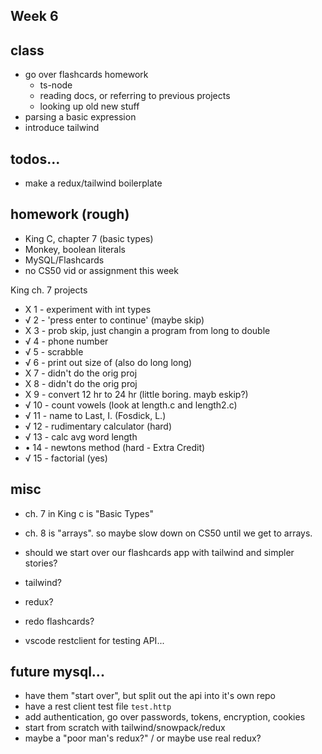 ## Week 6

## class

- go over flashcards homework
  - ts-node
  - reading docs, or referring to previous projects
  - looking up old new stuff
- parsing a basic expression
- introduce tailwind


## todos...

- make a redux/tailwind boilerplate

## homework (rough)

- King C, chapter 7 (basic types)
- Monkey, boolean literals
- MySQL/Flashcards
- no CS50 vid or assignment this week

King ch. 7 projects

- X 1 - experiment with int types
- √ 2 - 'press enter to continue' (maybe skip)
- X 3 - prob skip, just changin a program from long to double
- √ 4 - phone number 
- √ 5 - scrabble
- √ 6 - print out size of (also do long long)
- X 7 - didn't do the orig proj
- X 8 - didn't do the orig proj
- X 9 - convert 12 hr to 24 hr (little boring. mayb eskip?)
- √ 10 - count vowels (look at length.c and length2.c)
- √ 11 - name to Last, I. (Fosdick, L.)
- √ 12 - rudimentary calculator (hard)
- √ 13 - calc avg word length
- • 14 - newtons method (hard - Extra Credit)
- √ 15 - factorial (yes)


## misc

- ch. 7 in King c is "Basic Types"
- ch. 8 is "arrays". so maybe slow down on CS50 until we get to arrays.

- should we start over our flashcards app with tailwind and simpler stories?

- tailwind?
- redux?
- redo flashcards?
- vscode restclient for testing API...


## future mysql...

- have them "start over", but split out the api into it's own repo
- have a rest client test file `test.http` 
- add authentication, go over passwords, tokens, encryption, cookies
- start from scratch with tailwind/snowpack/redux
- maybe a "poor man's redux?" / or maybe use real redux?


